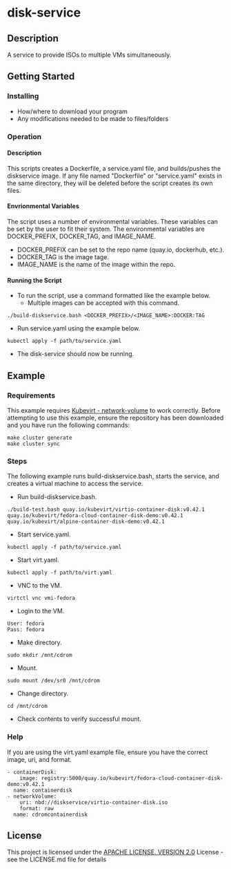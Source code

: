 # disk-service

## Description

A service to provide ISOs to multiple VMs simultaneously.

## Getting Started

### Installing

* How/where to download your program
* Any modifications needed to be made to files/folders

### Operation

#### Description

This scripts creates a Dockerfile, a service.yaml file, and builds/pushes the diskservice image. If any file named "Dockerfile" or "service.yaml" exists in the same directory, they will be deleted before the script creates its own files.

#### Envrionmental Variables

The script uses a number of environmental variables. These variables can be set by the user to fit their system. The environmental variables are DOCKER_PREFIX, DOCKER_TAG, and IMAGE_NAME.
* DOCKER_PREFIX can be set to the repo name (quay.io, dockerhub, etc.).
* DOCKER_TAG is the image tage.
* IMAGE_NAME is the name of the image within the repo.

#### Running the Script

* To run the script, use a command formatted like the example below.
  * Multiple images can be accepted with this command.
```
./build-diskservice.bash <DOCKER_PREFIX>/<IMAGE_NAME>:DOCKER:TAG

``` 
* Run service.yaml using the example below.
```
kubectl apply -f path/to/service.yaml

```
* The disk-service should now be running.

## Example

### Requirements

This example requires [Kubevirt - network-volume](https://github.com/RickSC/kubevirt/tree/network-volume) to work correctly. Before attempting to use this example, ensure the repository has been downloaded and you have run the following commands:
```
make cluster generate
make cluster sync
```

### Steps

The following example runs build-diskservice.bash, starts the service, and creates a virtual machine to access the service.

* Run build-diskservice.bash.
```
./build-test.bash quay.io/kubevirt/virtio-container-disk:v0.42.1 quay.io/kubevirt/fedora-cloud-container-disk-demo:v0.42.1 quay.io/kubevirt/alpine-container-disk-demo:v0.42.1

```
* Start service.yaml.
```
kubectl apply -f path/to/service.yaml

```
* Start virt.yaml.
```
kubectl apply -f path/to/virt.yaml

```
* VNC to the VM.
```
virtctl vnc vmi-fedora

```
* Login to the VM.
```
User: fedora
Pass: fedora
```
* Make directory.
```
sudo mkdir /mnt/cdrom
```
* Mount.
```
sudo mount /dev/sr0 /mnt/cdrom
```
* Change directory.
```
cd /mnt/cdrom
```
* Check contents to verify successful mount.

### Help

If you are using the virt.yaml example file, ensure you have the correct image, uri, and format.

```
- containerDisk:
    image: registry:5000/quay.io/kubevirt/fedora-cloud-container-disk-demo:v0.42.1 
  name: containerdisk
- networkVolume:
    uri: nbd://diskservice/virtio-container-disk.iso
    format: raw
  name: cdromcontainerdisk
```

## License

This project is licensed under the [APACHE LICENSE, VERSION 2.0](https://www.apache.org/licenses/LICENSE-2.0) License - see the LICENSE.md file for details
